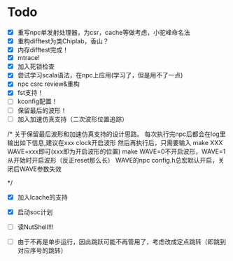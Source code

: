 # Todo

- [x] 重写npc单发射处理器，为csr，cache等做考虑，小驼峰命名法
- [x] 重构difftest为类Chiplab，香山？
- [x] 内存difftest完成！
- [x] mtrace!
- [x] 加入死锁检查
- [x] 尝试学习scala语法，在npc上应用(学习了，但是用不了一点)
- [x] npc csrc review&重构
- [x] fst支持！
- [ ] kconfig配置！
- [ ] 保留最后的波形！
- [ ] 加入加速仿真支持（二次波形位置追踪）

/*
关于保留最后波形和加速仿真支持的设计思路。
每次执行完npc后都会在log里输出如下信息,建议在xxx clock开启波形
然后再执行后，只需要输入 make XXX WAVE=xxx即可(xxx即为开启波形的位置)
make WAVE=0不开启波形，WAVE=1从开始时开启波形（反正reset那么长）
WAVE的npc config.h总宏默认开启，关闭后WAVE参数失效

*/

- [x] 加入Icache的支持
- [x] 启动soc计划
- [ ] 读NutShell!!!
- [ ] 由于不再是单步运行，因此跳跃可能不再管用了，考虑改成定点跳转（即跳到对应序号的跳转）

